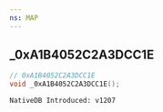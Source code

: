 ```yaml
---
ns: MAP
---
```

## _0xA1B4052C2A3DCC1E

```c
// 0xA1B4052C2A3DCC1E
void _0xA1B4052C2A3DCC1E();
```

```
NativeDB Introduced: v1207
```


